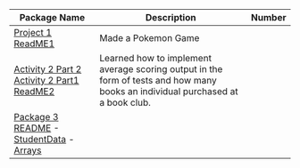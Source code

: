 | Package Name | Description | Number|
| ------------ |-------------|-------|          
|      [Project 1](https://github.com/Coontm/CoonTreyCS121/blob/main/proj1hop.java)  [ReadME1](https://github.com/Coontm/CoonTreyCS121/blob/main/Package%201%20README.md)  |   Made a Pokemon Game          |       |
|  [Activity 2 Part 2](https://github.com/Coontm/CoonTreyCS121/blob/main/Activity2P2.java) [Activity 2 Part1](https://github.com/Coontm/CoonTreyCS121/blob/main/Activity2P1.java) [ReadME2](https://github.com/Coontm/CoonTreyCS121/blob/main/Package%201%20README.md)           |  Learned how to implement average scoring output in the form of tests and how many books an individual purchased at a book club.           |       |
| [Package 3 README](https://github.com/Coontm/CoonTreyCS121/blob/main/3README.md) - [StudentData](https://github.com/Coontm/CoonTreyCS121/blob/main/StudentData.java)   - [Arrays](https://github.com/Coontm/CoonTreyCS121/blob/main/arrays.java)       |             |       |
